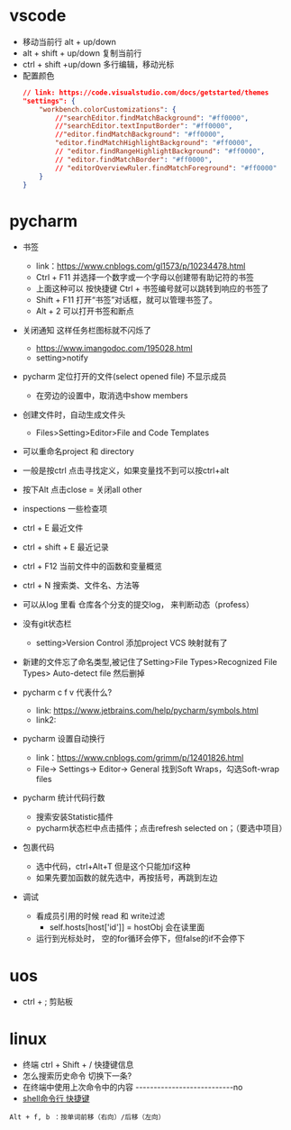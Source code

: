 # vscode
- 移动当前行 alt + up/down
- alt + shift + up/down 复制当前行
- ctrl + shift +up/down 多行编辑，移动光标
- 配置颜色
    ```json
    // link: https://code.visualstudio.com/docs/getstarted/themes
   	"settings": {
		"workbench.colorCustomizations": {
			//"searchEditor.findMatchBackground": "#ff0000",
			//"searchEditor.textInputBorder": "#ff0000",
			//"editor.findMatchBackground": "#ff0000",
			"editor.findMatchHighlightBackground": "#ff0000",
			// "editor.findRangeHighlightBackground": "#ff0000",
			// "editor.findMatchBorder": "#ff0000",
			// "editorOverviewRuler.findMatchForeground": "#ff0000"
		}
	}
    ```

# pycharm 
- 书签
	- link：https://www.cnblogs.com/gl1573/p/10234478.html
	- Ctrl + F11 并选择一个数字或一个字母以创建带有助记符的书签 
	- 上面这种可以 按快捷键 Ctrl + 书签编号就可以跳转到响应的书签了
	- Shift + F11 打开“书签”对话框，就可以管理书签了。
	- Alt + 2 可以打开书签和断点
- 关闭通知 这样任务栏图标就不闪烁了
	- https://www.imangodoc.com/195028.html
	- setting>notify
- pycharm 定位打开的文件(select opened file) 不显示成员
	- 在旁边的设置中，取消选中show members
- 创建文件时，自动生成文件头
	- Files>Setting>Editor>File and Code Templates
- 可以重命名project 和 directory
- 一般是按ctrl 点击寻找定义，如果变量找不到可以按ctrl+alt
- 按下Alt 点击close = 关闭all other 
- inspections 一些检查项
- ctrl + E 最近文件
- ctrl + shift + E 最近记录
- ctrl + F12 当前文件中的函数和变量概览
- ctrl + N 搜索类、文件名、方法等
- 可以从log 里看 仓库各个分支的提交log， 来判断动态（profess）
- 没有git状态栏 
    - setting>Version Control 添加project VCS 映射就有了
- 新建的文件忘了命名类型,被记住了Setting>File Types>Recognized File Types> Auto-detect file 然后删掉
- pycharm c f v 代表什么?
    - link: https://www.jetbrains.com/help/pycharm/symbols.html
    - link2:  
- pycharm 设置自动换行
  - link：https://www.cnblogs.com/grimm/p/12401826.html
  -  File-> Settings-> Editor-> General 找到Soft Wraps，勾选Soft-wrap files

- pycharm 统计代码行数
	- 搜索安装Statistic插件
	- pycharm状态栏中点击插件；点击refresh selected on；（要选中项目）
- 包裹代码
	- 选中代码，ctrl+Alt+T 但是这个只能加if这种
	- 如果先要加函数的就先选中，再按括号，再跳到左边
- 调试
	- 看成员引用的时候 read 和 write过滤
		- self.hosts[host['id']] = hostObj 会在读里面
	- 运行到光标处时， 空的for循环会停下，但false的if不会停下 
# uos
- ctrl + ; 剪贴板
   
# linux
- 终端 ctrl + Shift + / 快捷键信息
- 怎么搜索历史命令 切换下一条?
- 在终端中使用上次命令中的内容 ---------------------------no
- [shell命令行 快捷键](https://www.cnblogs.com/betterquan/p/11456820.html)
```
Alt + f, b ：按单词前移（右向）/后移（左向）

```